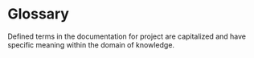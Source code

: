 # Glossary
Defined terms in the documentation for project are capitalized and have specific meaning within the domain of knowledge.

<!--
    ToDo: Insert Glossary terms
-->